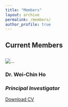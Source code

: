```yaml
---
title: "Members"
layout: archive
permalink: /members/
author_profile: true
---
```


<h2><a id="Current members"></a>Current Members</h2>
<h2>                                           </h2>

<div class="card mb-3" style="max-width: 540px;">
  <div class="row g-0">
  <div class="col-md-2">
   <img src="http://wchoEvo.github.io/images/members/who.jpg"
       class="img-fluid rounded-start"
        alt="...">  
  </div>
     <div class="col-md-10">
        <div class="card-body">
        <h3 class="card-title">Dr. Wei-Chin Ho</h3>
        <h3 class="card-title"><em>Principal Investigator</em></h3>
        <p class="card-text"><a href="http://wchoEvo.github.io/files/weichinho_cv.pdf"><u>Download CV</u></a></p>
        </div>
     </div>
 </div>
</div>


